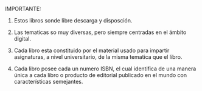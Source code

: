 IMPORTANTE:

1) Estos libros sonde libre descarga y disposción.

2) Las tematicas so muy diversas, pero siempre centradas en el ámbito digital. 

3) Cada libro esta constituido por el material usado para impartir asignaturas, a nivel universitario, de la misma tematica que el libro.

4) Cada libro posee cada un numero ISBN, el cual identifica de una manera única a cada libro o producto de editorial publicado en el mundo con características semejantes.
